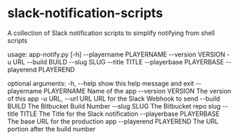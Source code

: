 # slack-notification-scripts
A collection of Slack notification scripts to simplify notifying from shell scripts

usage: app-notify.py [-h] --playername PLAYERNAME --version VERSION -u URL --build BUILD --slug SLUG --title TITLE --playerbase PLAYERBASE --playerend PLAYEREND

optional arguments:
  -h, --help                show this help message and exit
  --playername PLAYERNAME   Name of the app
  --version VERSION         The version of this app
  -u URL, --url URL         URL for the Slack Webhook to send
  --build BUILD             The Bitbucket Build Number
  --slug SLUG               The Bitbucket repo slug
  --title TITLE             The Title for the Slack notification
  --playerbase PLAYERBASE   The base URL for the production app
  --playerend PLAYEREND     The URL portion after the build number